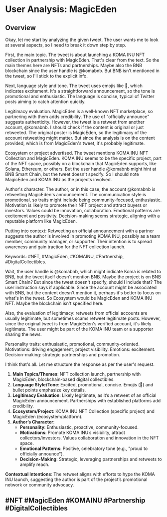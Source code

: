 # User Analysis: MagicEden

## Overview

<think>
Okay, let me start by analyzing the given tweet. The user wants me to look at several aspects, so I need to break it down step by step.

First, the main topic. The tweet is about launching a KOMA INU NFT collection in partnership with MagicEden. That's clear from the text. So the main themes here are NFTs and partnerships. Maybe also the BNB blockchain since the user handle is @komabnb. But BNB isn't mentioned in the tweet, so I'll stick to the explicit info.

Next, language style and tone. The tweet uses emojis like 🎉, which indicates excitement. It's a straightforward announcement, so the tone is promotional and enthusiastic. The language is concise, typical of Twitter posts aiming to catch attention quickly.

Legitimacy evaluation. MagicEden is a well-known NFT marketplace, so partnering with them adds credibility. The use of "officially announce" suggests authenticity. However, the tweet is a retweet from another account, @komabnb. I should check if the content is original or just retweeted. The original poster is MagicEden, so the legitimacy of the account retweeting might matter. But since the analysis is on the content provided, which is from MagicEden's tweet, it's probably legitimate.

Ecosystem or project advertised. The tweet mentions KOMA INU NFT Collection and MagicEden. KOMA INU seems to be the specific project, part of the NFT space, possibly on a blockchain that MagicEden supports, like Solana, Ethereum, or others. But the user handle @komabnb might hint at BNB Smart Chain, but the tweet doesn't specify. So I should note MagicEden and KOMA INU as the projects involved.

Author's character. The author, or in this case, the account @komabnb is retweeting MagicEden's announcement. The communication style is promotional, so traits might include being community-focused, enthusiastic. Motivation is likely to promote their NFT project and attract buyers or investors. Values could be innovation, collaboration. Emotional patterns are excitement and positivity. Decision-making seems strategic, aligning with a reputable platform like MagicEden.

Putting into context: Retweeting an official announcement with a partner suggests the author is involved in promoting KOMA INU, possibly as a team member, community manager, or supporter. Their intention is to spread awareness and gain traction for the NFT collection launch.

Keywords: #NFT, #MagicEden, #KOMAINU, #Partnership, #DigitalCollectibles.

Wait, the user handle is @komabnb, which might indicate Koma is related to BNB, but the tweet itself doesn't mention BNB. Maybe the project is on BNB Smart Chain? But since the tweet doesn't specify, should I include that? The user instruction says if applicable. Since the account might be associated with BNB, but the content doesn't mention it, perhaps it's better to focus on what's in the tweet. So Ecosystem would be MagicEden and KOMA INU NFT. Maybe the blockchain isn't specified here.

Also, the evaluation of legitimacy: retweets from official accounts are usually legitimate, but sometimes scams retweet legitimate posts. However, since the original tweet is from MagicEden's verified account, it's likely legitimate. The user might be part of the KOMA INU team or a supporter sharing the news.

Personality traits: enthusiastic, promotional, community-oriented. Motivations: driving engagement, project visibility. Emotions: excitement. Decision-making: strategic partnerships and promotion.

I think that's all. Let me structure the response as per the user's request.
</think>

1. **Main Topics/Themes**: NFT collection launch, partnership with MagicEden, blockchain-based digital collectibles.  
2. **Language Style/Tone**: Excited, promotional, concise. Emojis (🎉) and bullet points emphasize key details.  
3. **Legitimacy Evaluation**: Likely legitimate, as it’s a retweet of an official MagicEden announcement. Partnerships with established platforms add credibility.  
4. **Ecosystem/Project**: KOMA INU NFT Collection (specific project) and MagicEden (ecosystem/platform).  
5. **Author’s Character**:  
   - **Personality**: Enthusiastic, proactive, community-focused.  
   - **Motivations**: Promote KOMA INU’s visibility, attract collectors/investors. Values collaboration and innovation in the NFT space.  
   - **Emotional Patterns**: Positive, celebratory tone (e.g., "proud to officially announce").  
   - **Decision-Making**: Strategic, leveraging partnerships and retweets to amplify reach.  

**Contextual Intentions**: The retweet aligns with efforts to hype the KOMA INU launch, suggesting the author is part of the project’s promotional network or community advocacy.  

#NFT #MagicEden #KOMAINU #Partnership #DigitalCollectibles
---
